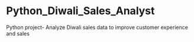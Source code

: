 # Python_Diwali_Sales_Analyst
Python project- Analyze Diwali sales data to improve customer experience and sales
